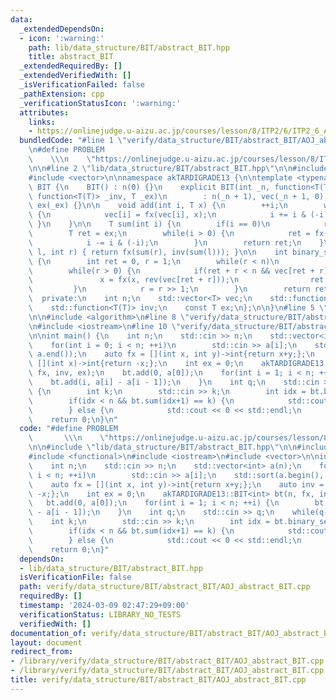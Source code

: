 ```yaml
---
data:
  _extendedDependsOn:
  - icon: ':warning:'
    path: lib/data_structure/BIT/abstract_BIT.hpp
    title: abstract_BIT
  _extendedRequiredBy: []
  _extendedVerifiedWith: []
  _isVerificationFailed: false
  _pathExtension: cpp
  _verificationStatusIcon: ':warning:'
  attributes:
    links:
    - https://onlinejudge.u-aizu.ac.jp/courses/lesson/8/ITP2/6/ITP2_6_A
  bundledCode: "#line 1 \"verify/data_structure/BIT/abstract_BIT/AOJ_abstract_BIT.cpp\"\
    \n#define PROBLEM                                                            \
    \    \\\n    \"https://onlinejudge.u-aizu.ac.jp/courses/lesson/8/ITP2/6/ITP2_6_A\"\
    \n\n#line 2 \"lib/data_structure/BIT/abstract_BIT.hpp\"\n\n#include <functional>\n\
    #include <vector>\n\nnamespace akTARDIGRADE13 {\n\ntemplate <typename T> struct\
    \ BIT {\n    BIT() : n(0) {}\n    explicit BIT(int _n, function<T(T, T)> _fx,\
    \ function<T(T)> _inv, T _ex)\n        : n(_n + 1), vec(_n + 1, 0), fx(_fx), inv(_inv),\
    \ ex(_ex) {}\n\n    void add(int i, T x) {\n        ++i;\n        while(i < n)\
    \ {\n            vec[i] = fx(vec[i], x);\n            i += i & (-i);\n       \
    \ }\n    }\n\n    T sum(int i) {\n        if(i == 0)\n            return 0;\n\
    \        T ret = ex;\n        while(i > 0) {\n            ret = fx(vec[i], ret);\n\
    \            i -= i & (-i);\n        }\n        return ret;\n    }\n\n    T query(int\
    \ l, int r) { return fx(sum(r), inv(sum(l))); }\n\n    int binary_search(T x)\
    \ {\n        int ret = 0, r = 1;\n        while(r < n)\n            r = r << 1;\n\
    \        while(r > 0) {\n            if(ret + r < n && vec[ret + r] < x) {\n \
    \               x = fx(x, rev(vec[ret + r]));\n                ret += r;\n   \
    \         }\n            r = r >> 1;\n        }\n        return ret;\n    }\n\n\
    \  private:\n    int n;\n    std::vector<T> vec;\n    std::function<T(T, T)> fx;\n\
    \    std::function<T(T)> inv;\n    const T ex;\n};\n\n}\n#line 5 \"verify/data_structure/BIT/abstract_BIT/AOJ_abstract_BIT.cpp\"\
    \n\n#include <algorithm>\n#line 8 \"verify/data_structure/BIT/abstract_BIT/AOJ_abstract_BIT.cpp\"\
    \n#include <iostream>\n#line 10 \"verify/data_structure/BIT/abstract_BIT/AOJ_abstract_BIT.cpp\"\
    \n\nint main() {\n    int n;\n    std::cin >> n;\n    std::vector<int> a(n);\n\
    \    for(int i = 0; i < n; ++i)\n        std::cin >> a[i];\n    std::sort(a.begin(),\
    \ a.end());\n    auto fx = [](int x, int y)->int{return x+y;};\n    auto inv =\
    \ [](int x)->int{return -x;};\n    int ex = 0;\n    akTARDIGRADE13::BIT<int> bt(n,\
    \ fx, inv, ex);\n    bt.add(0, a[0]);\n    for(int i = 1; i < n; ++i) {\n    \
    \    bt.add(i, a[i] - a[i - 1]);\n    }\n    int q;\n    std::cin >> q;\n    while(q--)\
    \ {\n        int k;\n        std::cin >> k;\n        int idx = bt.binary_search(k);\n\
    \        if(idx < n && bt.sum(idx+1) == k) {\n            std::cout << 1 << std::endl;\n\
    \        } else {\n            std::cout << 0 << std::endl;\n        }\n    }\n\
    \    return 0;\n}\n"
  code: "#define PROBLEM                                                         \
    \       \\\n    \"https://onlinejudge.u-aizu.ac.jp/courses/lesson/8/ITP2/6/ITP2_6_A\"\
    \n\n#include \"lib/data_structure/BIT/abstract_BIT.hpp\"\n\n#include <algorithm>\n\
    #include <functional>\n#include <iostream>\n#include <vector>\n\nint main() {\n\
    \    int n;\n    std::cin >> n;\n    std::vector<int> a(n);\n    for(int i = 0;\
    \ i < n; ++i)\n        std::cin >> a[i];\n    std::sort(a.begin(), a.end());\n\
    \    auto fx = [](int x, int y)->int{return x+y;};\n    auto inv = [](int x)->int{return\
    \ -x;};\n    int ex = 0;\n    akTARDIGRADE13::BIT<int> bt(n, fx, inv, ex);\n \
    \   bt.add(0, a[0]);\n    for(int i = 1; i < n; ++i) {\n        bt.add(i, a[i]\
    \ - a[i - 1]);\n    }\n    int q;\n    std::cin >> q;\n    while(q--) {\n    \
    \    int k;\n        std::cin >> k;\n        int idx = bt.binary_search(k);\n\
    \        if(idx < n && bt.sum(idx+1) == k) {\n            std::cout << 1 << std::endl;\n\
    \        } else {\n            std::cout << 0 << std::endl;\n        }\n    }\n\
    \    return 0;\n}"
  dependsOn:
  - lib/data_structure/BIT/abstract_BIT.hpp
  isVerificationFile: false
  path: verify/data_structure/BIT/abstract_BIT/AOJ_abstract_BIT.cpp
  requiredBy: []
  timestamp: '2024-03-09 02:47:29+09:00'
  verificationStatus: LIBRARY_NO_TESTS
  verifiedWith: []
documentation_of: verify/data_structure/BIT/abstract_BIT/AOJ_abstract_BIT.cpp
layout: document
redirect_from:
- /library/verify/data_structure/BIT/abstract_BIT/AOJ_abstract_BIT.cpp
- /library/verify/data_structure/BIT/abstract_BIT/AOJ_abstract_BIT.cpp.html
title: verify/data_structure/BIT/abstract_BIT/AOJ_abstract_BIT.cpp
---
```

